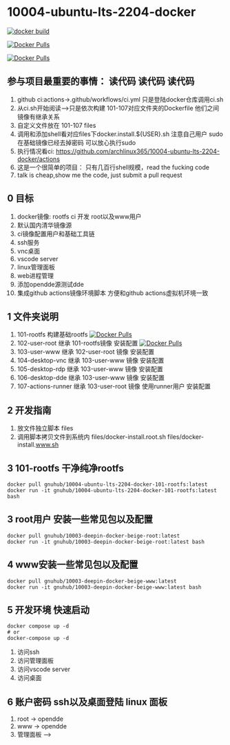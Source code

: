 # 10004-ubuntu-lts-2204-docker

[![docker build](https://github.com/archlinux365/10004-ubuntu-lts-2204-docker/actions/workflows/ci.yml/badge.svg)](https://github.com/archlinux365/10004-ubuntu-lts-2204-docker/actions/workflows/ci.yml)


[![Docker Pulls](https://img.shields.io/docker/pulls/gnuhub/10004-ubuntu-lts-2204-docker-101-rootfs.svg)](https://hub.docker.com/r/gnuhub/10004-ubuntu-lts-2204-docker-101-rootfs/)


[![Docker Pulls](https://img.shields.io/docker/pulls/gnuhub/10004-ubuntu-lts-2204-docker-102-user-root.svg)](https://hub.docker.com/r/gnuhub/10004-ubuntu-lts-2204-docker-102-user-root/)


## 参与项目最重要的事情： 读代码 读代码 读代码

1. github ci:actions->.github/workflows/ci.yml 只是登陆docker仓库调用ci.sh
1. 从ci.sh开始阅读-->只是依次构建 101-107对应文件夹的Dockerfile 他们之间镜像有继承关系
1. 自定义文件放在 101-107 files
1. 调用和添加shell看对应files下docker.install.${USER}.sh 注意自己用户 sudo在基础镜像已经去掉密码 可以放心执行sudo
1. 执行情况看ci: https://github.com/archlinux365/10004-ubuntu-lts-2204-docker/actions
1. 这是一个很简单的项目： 只有几百行shell规模，read the fucking code 
1. talk is cheap,show me the code, just submit a pull request

## 0 目标

1. docker镜像: rootfs ci 开发 root以及www用户
1. 默认国内清华镜像源
1. ci镜像配置用户和基础工具链
1. ssh服务
1. vnc桌面
1. vscode server
1. linux管理面板
1. web进程管理
1. 添加opendde源测试dde
1. 集成github actions镜像环境脚本 方便和github actions虚拟机环境一致


## 1 文件夹说明

1. 101-rootfs 构建基础rootfs [![Docker Pulls](https://img.shields.io/docker/pulls/gnuhub/10004-ubuntu-lts-2204-docker-101-rootfs.svg)](https://hub.docker.com/r/gnuhub/10004-ubuntu-lts-2204-docker-101-rootfs/)
1. 102-user-root 继承 101-rootfs镜像 安装配置 [![Docker Pulls](https://img.shields.io/docker/pulls/gnuhub/10004-ubuntu-lts-2204-docker-102-user-root.svg)](https://hub.docker.com/r/gnuhub/10004-ubuntu-lts-2204-docker-102-user-root/)
1. 103-user-www 继承 102-user-root 镜像 安装配置
1. 104-desktop-vnc 继承 103-user-www 镜像 安装配置
1. 105-desktop-rdp 继承 103-user-www 镜像 安装配置
1. 106-desktop-dde 继承 103-user-www 镜像 安装配置
1. 107-actions-runner 继承 103-user-root 镜像 使用runner用户 安装配置


## 2 开发指南

1. 放文件独立脚本 files
1. 调用脚本拷贝文件到系统内 files/docker-install.root.sh files/docker-install.www.sh


## 3 101-rootfs 干净纯净rootfs

```
docker pull gnuhub/10004-ubuntu-lts-2204-docker-101-rootfs:latest
docker run -it gnuhub/10004-ubuntu-lts-2204-docker-101-rootfs:latest bash
```

## 3 root用户 安装一些常见包以及配置

```
docker pull gnuhub/10003-deepin-docker-beige-root:latest
docker run -it gnuhub/10003-deepin-docker-beige-root:latest bash
```

## 4 www安装一些常见包以及配置

```
docker pull gnuhub/10003-deepin-docker-beige-www:latest
docker run -it gnuhub/10003-deepin-docker-beige-www:latest bash
```

## 5 开发环境 快速启动

```
docker compose up -d 
# or
docker-compose up -d
```

1. 访问ssh
1. 访问管理面板
1. 访问vscode server
1. 访问桌面

## 6 账户密码 ssh以及桌面登陆 linux 面板

1. root -> opendde
1. www -> opendde
1. 管理面板 -->
   
